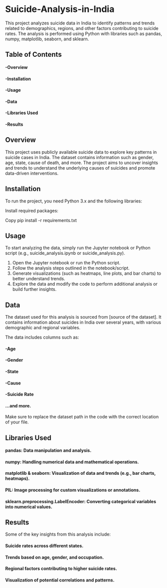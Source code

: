 # Suicide-Analysis-in-India

This project analyzes suicide data in India to identify patterns and trends related to demographics,
regions, and other factors contributing to suicide rates. The analysis is performed using Python with 
libraries such as pandas, numpy, matplotlib, seaborn, and sklearn.

## Table of Contents
#### -Overview
#### -Installation
#### -Usage
#### -Data
#### -Libraries Used
#### -Results

## Overview
This project uses publicly available suicide data to explore key patterns in suicide cases in India. The dataset contains information such as gender, age, state, cause of death, and more. The project aims to uncover insights and trends to understand the underlying causes of suicides and promote data-driven interventions.

## Installation
To run the project, you need Python 3.x and the following libraries:

Install required packages:

Copy   pip install -r requirements.txt

## Usage
To start analyzing the data, simply run the Jupyter notebook or Python script (e.g., suicide_analysis.ipynb or suicide_analysis.py).

1. Open the Jupyter notebook or run the Python script.
2. Follow the analysis steps outlined in the notebook/script.
3. Generate visualizations (such as heatmaps, line plots, and bar charts) to better understand trends.
4. Explore the data and modify the code to perform additional analysis or build further insights.

## Data
The dataset used for this analysis is sourced from [source of the dataset]. It contains information about suicides in India over several years, with various demographic and regional variables.

The data includes columns such as:

#### -Age
#### -Gender
#### -State
#### -Cause
#### -Suicide Rate
#### ...and more.
Make sure to replace the dataset path in the code with the correct location of your file.

## Libraries Used
#### pandas: Data manipulation and analysis.
#### numpy: Handling numerical data and mathematical operations.
#### matplotlib & seaborn: Visualization of data and trends (e.g., bar charts, heatmaps).
#### PIL: Image processing for custom visualizations or annotations.
#### sklearn.preprocessing.LabelEncoder: Converting categorical variables into numerical values.

## Results
Some of the key insights from this analysis include:

#### Suicide rates across different states.
#### Trends based on age, gender, and occupation.
#### Regional factors contributing to higher suicide rates.
#### Visualization of potential correlations and patterns.
